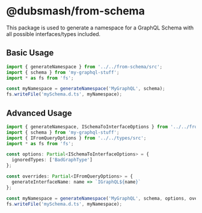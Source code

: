 # @dubsmash/from-schema

This package is used to generate a namespace for a GraphQL Schema with all possible interfaces/types included.

## Basic Usage

```ts
import { generateNamespace } from '../../from-schema/src';
import { schema } from 'my-graphql-stuff';
import * as fs from 'fs';

const myNamespace = generateNamespace('MyGraphQL', schema);
fs.writeFile('mySchema.d.ts', myNamespace);
```

## Advanced Usage

```ts
import { generateNamespace, ISchemaToInterfaceOptions } from '../../from-schema/src';
import { schema } from 'my-graphql-stuff';
import { IFromQueryOptions } from '../../types/src';
import * as fs from 'fs';

const options: Partial<ISchemaToInterfaceOptions> = {
  ignoredTypes: ['BadGraphType']
};

const overrides: Partial<IFromQueryOptions> = {
  generateInterfaceName: name => `IGraphQL${name}`
};

const myNamespace = generateNamespace('MyGraphQL', schema, options, overrides);
fs.writeFile('mySchema.d.ts', myNamespace);
```
